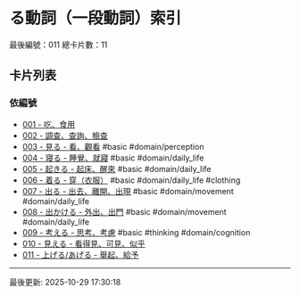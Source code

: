 # る動詞（一段動詞）索引

最後編號：011
總卡片數：11

## 卡片列表

### 依編號
- [001 - 吃、食用](001_taberu.md) 
- [002 - 調查、查詢、檢查](002_shiraberu.md) 
- [003 - 見る - 看、觀看](003_miru.md) #basic #domain/perception
- [004 - 寝る - 睡覺、就寢](004_neru.md) #basic #domain/daily_life
- [005 - 起きる - 起床、醒來](005_okiru.md) #basic #domain/daily_life
- [006 - 着る - 穿（衣服）](006_kiru.md) #basic #domain/daily_life #clothing
- [007 - 出る - 出去、離開、出現](007_deru.md) #basic #domain/movement #domain/daily_life
- [008 - 出かける - 外出、出門](008_dekakeru.md) #basic #domain/movement #domain/daily_life
- [009 - 考える - 思考、考慮](009_kangaeru.md) #basic #thinking #domain/cognition
- [010 - 見える - 看得見、可見、似乎](010_mieru.md) 
- [011 - 上げる/あげる - 舉起、給予](011_ageru.md) 

---
最後更新: 2025-10-29 17:30:18
